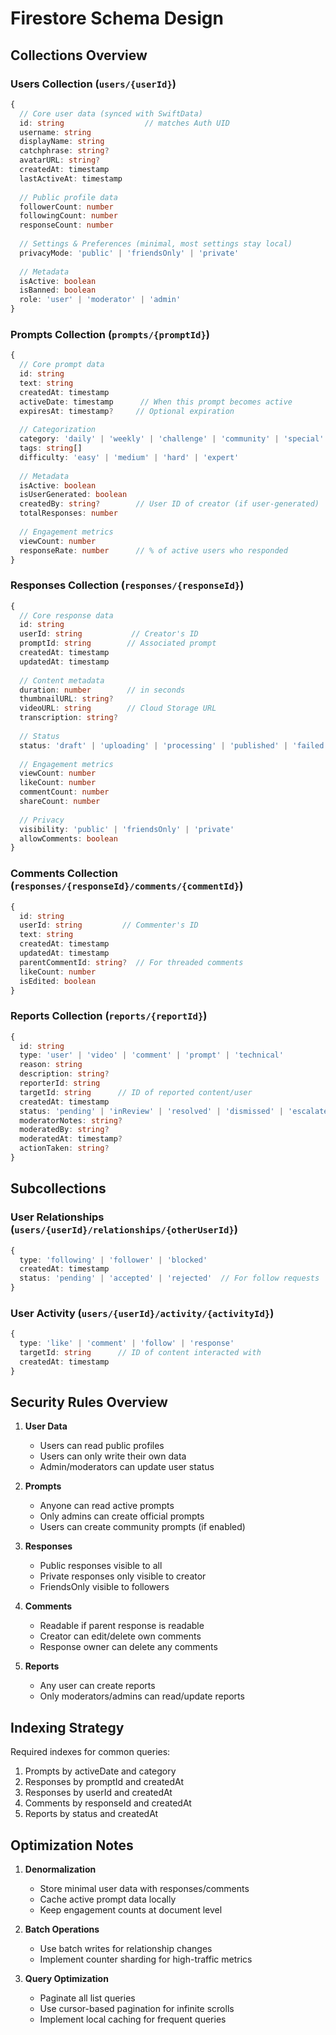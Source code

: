 # Firestore Schema Design

## Collections Overview

### Users Collection (`users/{userId}`)
```typescript
{
  // Core user data (synced with SwiftData)
  id: string                  // matches Auth UID
  username: string           
  displayName: string
  catchphrase: string?
  avatarURL: string?
  createdAt: timestamp
  lastActiveAt: timestamp
  
  // Public profile data
  followerCount: number
  followingCount: number
  responseCount: number
  
  // Settings & Preferences (minimal, most settings stay local)
  privacyMode: 'public' | 'friendsOnly' | 'private'
  
  // Metadata
  isActive: boolean
  isBanned: boolean
  role: 'user' | 'moderator' | 'admin'
}
```

### Prompts Collection (`prompts/{promptId}`)
```typescript
{
  // Core prompt data
  id: string
  text: string
  createdAt: timestamp
  activeDate: timestamp      // When this prompt becomes active
  expiresAt: timestamp?     // Optional expiration
  
  // Categorization
  category: 'daily' | 'weekly' | 'challenge' | 'community' | 'special'
  tags: string[]
  difficulty: 'easy' | 'medium' | 'hard' | 'expert'
  
  // Metadata
  isActive: boolean
  isUserGenerated: boolean
  createdBy: string?        // User ID of creator (if user-generated)
  totalResponses: number
  
  // Engagement metrics
  viewCount: number
  responseRate: number      // % of active users who responded
}
```

### Responses Collection (`responses/{responseId}`)
```typescript
{
  // Core response data
  id: string
  userId: string           // Creator's ID
  promptId: string        // Associated prompt
  createdAt: timestamp
  updatedAt: timestamp
  
  // Content metadata
  duration: number        // in seconds
  thumbnailURL: string?
  videoURL: string        // Cloud Storage URL
  transcription: string?
  
  // Status
  status: 'draft' | 'uploading' | 'processing' | 'published' | 'failed' | 'deleted'
  
  // Engagement metrics
  viewCount: number
  likeCount: number
  commentCount: number
  shareCount: number
  
  // Privacy
  visibility: 'public' | 'friendsOnly' | 'private'
  allowComments: boolean
}
```

### Comments Collection (`responses/{responseId}/comments/{commentId}`)
```typescript
{
  id: string
  userId: string         // Commenter's ID
  text: string
  createdAt: timestamp
  updatedAt: timestamp
  parentCommentId: string?  // For threaded comments
  likeCount: number
  isEdited: boolean
}
```

### Reports Collection (`reports/{reportId}`)
```typescript
{
  id: string
  type: 'user' | 'video' | 'comment' | 'prompt' | 'technical'
  reason: string
  description: string?
  reporterId: string
  targetId: string      // ID of reported content/user
  createdAt: timestamp
  status: 'pending' | 'inReview' | 'resolved' | 'dismissed' | 'escalated'
  moderatorNotes: string?
  moderatedBy: string?
  moderatedAt: timestamp?
  actionTaken: string?
}
```

## Subcollections

### User Relationships (`users/{userId}/relationships/{otherUserId}`)
```typescript
{
  type: 'following' | 'follower' | 'blocked'
  createdAt: timestamp
  status: 'pending' | 'accepted' | 'rejected'  // For follow requests
}
```

### User Activity (`users/{userId}/activity/{activityId}`)
```typescript
{
  type: 'like' | 'comment' | 'follow' | 'response'
  targetId: string      // ID of content interacted with
  createdAt: timestamp
}
```

## Security Rules Overview

1. **User Data**
   - Users can read public profiles
   - Users can only write their own data
   - Admin/moderators can update user status

2. **Prompts**
   - Anyone can read active prompts
   - Only admins can create official prompts
   - Users can create community prompts (if enabled)

3. **Responses**
   - Public responses visible to all
   - Private responses only visible to creator
   - FriendsOnly visible to followers

4. **Comments**
   - Readable if parent response is readable
   - Creator can edit/delete own comments
   - Response owner can delete any comments

5. **Reports**
   - Any user can create reports
   - Only moderators/admins can read/update reports

## Indexing Strategy

Required indexes for common queries:
1. Prompts by activeDate and category
2. Responses by promptId and createdAt
3. Responses by userId and createdAt
4. Comments by responseId and createdAt
5. Reports by status and createdAt

## Optimization Notes

1. **Denormalization**
   - Store minimal user data with responses/comments
   - Cache active prompt data locally
   - Keep engagement counts at document level

2. **Batch Operations**
   - Use batch writes for relationship changes
   - Implement counter sharding for high-traffic metrics

3. **Query Optimization**
   - Paginate all list queries
   - Use cursor-based pagination for infinite scrolls
   - Implement local caching for frequent queries 